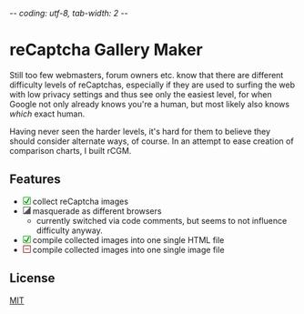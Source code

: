 -*- coding: utf-8, tab-width: 2 -*-

reCaptcha Gallery Maker
=======================

Still too few webmasters, forum owners etc.
know that there are different difficulty levels of reCaptchas,
especially if they are used to surfing the web with low privacy settings
and thus see only the easiest level,
for when Google not only already knows you're a human,
but most likely also knows *which* exact human.

Having never seen the harder levels, it's hard for them to believe
they should consider alternate ways, of course. In an attempt to
ease creation of comparison charts, I built rCGM.


Features
--------
* ![☑][ck-hz] collect reCaptcha images
* ![◪][ck-pt] masquerade as different browsers
  * currently switched via code comments, but seems to not influence difficulty anyway.
* ![☑][ck-hz] compile collected images into one single HTML file
* ![☐][ck-no] compile collected images into one single image file


License
-------
[MIT](LICENSE.MIT.md)


  [ck-hz]: https://raw.githubusercontent.com/mk-pmb/misc/master/gfm-util/img/checkmark-has.gif# "☑"
  [ck-up]: https://raw.githubusercontent.com/mk-pmb/misc/master/gfm-util/img/checkmark-up.gif# "⟎"
  [ck-pt]: https://raw.githubusercontent.com/mk-pmb/misc/master/gfm-util/img/checkmark-partial.gif# "◪"
  [ck-no]: https://raw.githubusercontent.com/mk-pmb/misc/master/gfm-util/img/checkmark-minus.gif# "☐"
